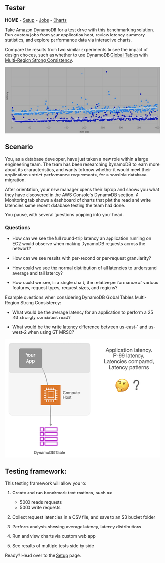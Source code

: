 ## Tester 
**HOME** - [Setup](./setup/README.md) - [Jobs](./jobs/README.md) - [Charts](./app/README.md)

Take Amazon DynamoDB for a test drive with this benchmarking solution. Run custom jobs from your application host, review latency summary statistics, and explore performance data via interactive charts.

Compare the results from two similar experiments to see the impact of design choices, such as whether to use DynamoDB 
[Global Tables](https://docs.aws.amazon.com/amazondynamodb/latest/developerguide/GlobalTables.html) with 
[Multi-Region Strong Consistency](https://docs.aws.amazon.com/amazondynamodb/latest/developerguide/multi-region-strong-consistency-gt.html).


![spash-image](/public/tester_1.png)

## Scenario
You, as a database developer, have just taken a new role within a large engineering team. The team has been researching DynamoDB to learn more about its characteristics, and wants to know whether it would meet their application's strict performance requrements, for a possible database migration.

After orientation, your new manager opens their laptop and shows you what they have discovered in the AWS Console's DynamoDB section. A Monitoring tab shows a dashboard of charts that plot the read and write latencies some recent database testing the team had done. 

You pause, with several questions popping into your head. 

### Questions
 * How can we see the full round-trip latency an application running on EC2 would observe when making DynamoDB requests across the network?

 * How can we see results with per-second or per-request granularity?

 * How could we see the normal distribution of all latencies to understand average and tail latency?

 * How could we see, in a single chart, the relative performance of various features, request types, request sizes, and regions? 

Example questions when considering DynamoDB Global Tables Multi-Region Strong Consistency:

 * What would be the average latency for an application to perform a 25 KB strongly consistent read?

 * What would be the write latency difference between us-east-1 and us-west-2 when using GT MRSC?


![spash-image_001](/public/tester_s01.png)

## Testing framework: 
This testing framework will allow you to:
1. Create and run benchmark test routines, such as:
   * 5000 reads requests
   * 5000 write requests 

2. Collect request latencies in a CSV file, and save to an S3 bucket folder
3. Perform analysis showing average latency, latency distributions
4. Run and view charts via custom  web app
5. See results of multiple tests side by side



Ready? Head over to the [Setup](./setup/README.md) page.
